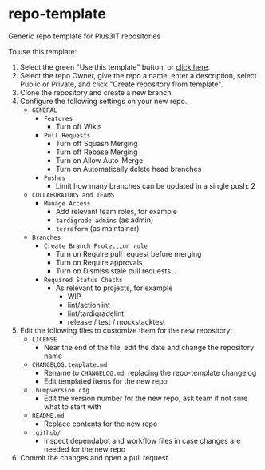 # repo-template
Generic repo template for Plus3IT repositories

To use this template:

1. Select the green "Use this template" button, or [click here](https://github.com/plus3it/repo-template/generate).
2. Select the repo Owner, give the repo a name, enter a description, select Public or Private, and click "Create repository from template".
3. Clone the repository and create a new branch.
4. Configure the following settings on your new repo.
    * `GENERAL`
        * `Features`
            * Turn off Wikis
        * `Pull Requests`
            * Turn off Squash Merging
            * Turn off Rebase Merging
            * Turn on Allow Auto-Merge
            * Turn on Automatically delete head branches
        * `Pushes`
            * Limit how many branches can be updated in a single push: 2
    * `COLLABORATORS and TEAMS`
        * `Manage Access`
            * Add relevant team roles, for example
            * `tardigrade-admins` (as admin)
            * `terraform` (as maintainer)
    * `Branches`
        * `Create Branch Protection rule`
            * Turn on Require pull request before merging
            * Turn on Require approvals
            * Turn on Dismiss stale pull requests...
        * `Required Status Checks`
            * As relevant to projects, for example
                * WIP
                * lint/actionlint
                * lint/tardigradelint
                * release / test / mockstacktest                
5. Edit the following files to customize them for the new repository:
    * `LICENSE`
        * Near the end of the file, edit the date and change the repository name
    * `CHANGELOG.template.md`
        * Rename to `CHANGELOG.md`, replacing the repo-template changelog
        * Edit templated items for the new repo
    * `.bumpversion.cfg`
        * Edit the version number for the new repo, ask team if not sure what to
          start with
    * `README.md`
        * Replace contents for the new repo
    * `.github/`
        * Inspect dependabot and workflow files in case changes are needed for
          the new repo
6. Commit the changes and open a pull request

